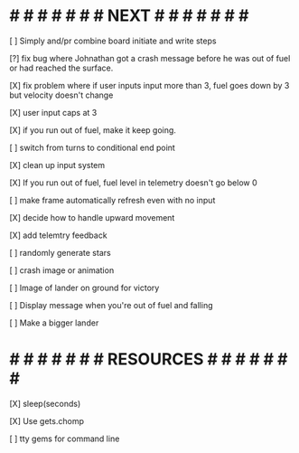 # # # # # # # #    NEXT    # # # # # # # #

[ ] Simply and/pr combine board initiate and write steps

[?] fix bug where Johnathan got a crash message before he was out of fuel or had reached the surface.

[X] fix problem where if user inputs input more than 3, fuel goes down by 3 but velocity doesn't change

[X] user input caps at 3

[X] if you run out of fuel, make it keep going.

[ ] switch from turns to conditional end point

[X] clean up input system

[X] If you run out of fuel, fuel level in telemetry doesn't go below 0

[ ] make frame automatically refresh even with no input

[X] decide how to handle upward movement

[X] add telemtry feedback

[ ] randomly generate stars

[ ] crash image or animation

[ ] Image of lander on ground for victory

[ ] Display message when you're out of fuel and falling

[ ] Make a bigger lander



# # # # # # # #    RESOURCES    # # # # # # # #

[X] sleep(seconds)

[X] Use gets.chomp

[ ] tty gems for command line
